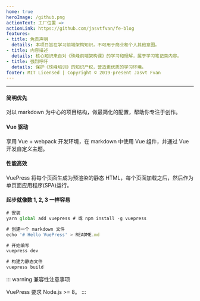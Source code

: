 ```yaml
---
home: true
heroImage: /github.png
actionText: 工厂位置 =>
actionLink: https://github.com/jasvtfvan/fe-blog
features:
- title: 免责声明
  details: 本项目旨在学习前端架构知识，不可用于商业和个人其他意图。
- title: 内容描述
  details: 核心知识来自对《珠峰前端架构课》的学习和理解，属于学习笔记类内容。
- title: 强烈呼吁
  details: 保护《珠峰培训》的知识产权，营造更优质的学习环境。
footer: MIT Licensed | Copyright © 2019-present Jasvt Fvan
---
```

---
#### 简明优先
对以 markdown 为中心的项目结构，做最简化的配置，帮助你专注于创作。
#### Vue 驱动
享用 Vue + webpack 开发环境，在 markdown 中使用 Vue 组件，并通过 Vue 开发自定义主题。
#### 性能高效
VuePress 将每个页面生成为预渲染的静态 HTML，每个页面加载之后，然后作为单页面应用程序(SPA)运行。
#### 起步就像数 1, 2, 3 一样容易
```js
# 安装
yarn global add vuepress # 或 npm install -g vuepress

# 创建一个 markdown 文件
echo '# Hello VuePress' > README.md

# 开始编写
vuepress dev

# 构建为静态文件
vuepress build
```

::: warning
兼容性注意事项

VuePress 要求 Node.js >= 8。
:::
